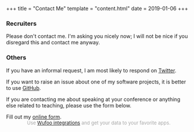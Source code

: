 +++
title = "Contact Me"
template = "content.html"
date = 2019-01-06
+++

### Recruiters

Please don't contact me. I'm asking you nicely now; I will not be nice if you disregard this and
contact me anyway.

### Others

If you have an informal request, I am most likely to respond on
[Twitter](https://twitter.com/bodil).

If you want to raise an issue about one of my software projects, it is better to use
[GitHub](https://github.com/bodil).

If you are contacting me about speaking at your conference or anything else related to teaching,
please use the form below.

<div id="wufoo-zp6eg9l10yls0i">
Fill out my <a href="https://wtfbodil.wufoo.com/forms/zp6eg9l10yls0i">online form</a>.
</div>
<div id="wuf-adv" style="font-family:inherit;font-size: small;color:#a7a7a7;text-align:center;display:block;">Use <a href="http://www.wufoo.com/partners/">Wufoo integrations</a> and get your data to your favorite apps.</div>
<script type="text/javascript">var zp6eg9l10yls0i;(function(d, t) {
var s = d.createElement(t), options = {
'userName':'wtfbodil',
'formHash':'zp6eg9l10yls0i',
'autoResize':true,
'height':'557',
'async':true,
'host':'wufoo.com',
'header':'show',
'ssl':true};
s.src = ('https:' == d.location.protocol ? 'https://' : 'http://') + 'www.wufoo.com/scripts/embed/form.js';
s.onload = s.onreadystatechange = function() {
var rs = this.readyState; if (rs) if (rs != 'complete') if (rs != 'loaded') return;
try { zp6eg9l10yls0i = new WufooForm();zp6eg9l10yls0i.initialize(options);zp6eg9l10yls0i.display(); } catch (e) {}};
var scr = d.getElementsByTagName(t)[0], par = scr.parentNode; par.insertBefore(s, scr);
})(document, 'script');</script>
